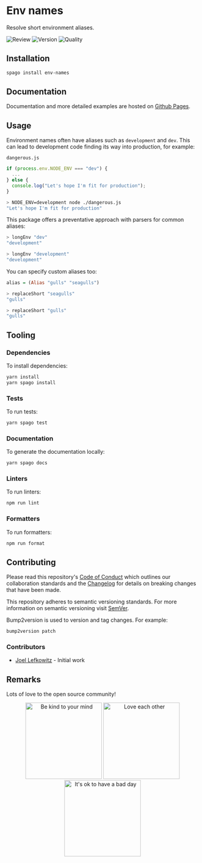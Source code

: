 # Env names

Resolve short environment aliases.

![Review](https://img.shields.io/github/actions/workflow/status/JoelLefkowitz/env-names/review.yml)
![Version](https://pursuit.purescript.org/packages/purescript-env-names/badge)
![Quality](https://img.shields.io/codacy/grade/3790cda9d90a4a9a92d45b30fa0cc116)

## Installation

```bash
spago install env-names
```

## Documentation

Documentation and more detailed examples are hosted on [Github Pages](https://joellefkowitz.github.io/env-names).

## Usage

Environment names often have aliases such as `development` and `dev`. This can lead to development code finding its way into production, for example:

`dangerous.js`

```js
if (process.env.NODE_ENV === "dev") {
  ...
} else {
  console.log("Let's hope I'm fit for production");
}
```

```bash
> NODE_ENV=development node ./dangerous.js
"Let's hope I'm fit for production"
```

This package offers a preventative approach with parsers for common aliases:

```purs
> longEnv "dev"
"development"

> longEnv "development"
"development"
```

You can specify custom aliases too:

```purs
alias = (Alias "gulls" "seagulls")

> replaceShort "seagulls"
"gulls"

> replaceShort "gulls"
"gulls"
```

## Tooling

### Dependencies

To install dependencies:

```bash
yarn install
yarn spago install
```

### Tests

To run tests:

```bash
yarn spago test
```

### Documentation

To generate the documentation locally:

```bash
yarn spago docs
```

### Linters

To run linters:

```bash
npm run lint
```

### Formatters

To run formatters:

```bash
npm run format
```

## Contributing

Please read this repository's [Code of Conduct](CODE_OF_CONDUCT.md) which outlines our collaboration standards and the [Changelog](CHANGELOG.md) for details on breaking changes that have been made.

This repository adheres to semantic versioning standards. For more information on semantic versioning visit [SemVer](https://semver.org).

Bump2version is used to version and tag changes. For example:

```bash
bump2version patch
```

### Contributors

- [Joel Lefkowitz](https://github.com/joellefkowitz) - Initial work

## Remarks

Lots of love to the open source community!

<div align='center'>
    <img width=200 height=200 src='https://media.giphy.com/media/osAcIGTSyeovPq6Xph/giphy.gif' alt='Be kind to your mind' />
    <img width=200 height=200 src='https://media.giphy.com/media/KEAAbQ5clGWJwuJuZB/giphy.gif' alt='Love each other' />
    <img width=200 height=200 src='https://media.giphy.com/media/WRWykrFkxJA6JJuTvc/giphy.gif' alt="It's ok to have a bad day" />
</div>
